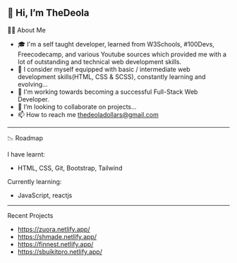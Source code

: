 
👋 Hi, I’m TheDeola
----------------
👨‍💻 About Me

- 🎓  I'm a self taught developer, learned from W3Schools, #100Devs, Freecodecamp, and various Youtube sources which provided me with a lot of outstanding and technical web development skills.
- 💼  I consider myself equipped with basic / intermediate web development skills(HTML, CSS & SCSS), constantly learning and evolving...
- 🌱  I'm working towards becoming a successful Full-Stack Web Developer.
- 💞️  I’m looking to collaborate on projects...
- 📫  How to reach me thedeoladollars@gmail.com

____________________

📉 Roadmap

I have learnt:
- HTML, CSS, Git, Bootstrap, Tailwind

Currently learning:
- JavaScript, 
  reactjs
  
__________________

Recent Projects

- https://zuora.netlify.app/
- https://shmade.netlify.app/
- https://finnest.netlify.app/
- https://sbuikitpro.netlify.app/

<!---
TheDeola/TheDeola is a ✨ special ✨ repository because its `README.md` (this file) appears on your GitHub profile.
You can click the Preview link to take a look at your changes.
--->
